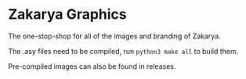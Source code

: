 # Zakarya Graphics

The one-stop-shop for all of the images and branding of Zakarya.

The .asy files need to be compiled, run `python3 make all` to build them.

Pre-compiled images can also be found in releases.
